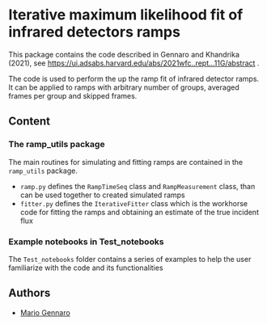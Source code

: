 # Iterative maximum likelihood fit of infrared detectors ramps

This package contains the code described in Gennaro and Khandrika (2021), see https://ui.adsabs.harvard.edu/abs/2021wfc..rept...11G/abstract .

The code is used to perform the up the ramp fit of infrared detector ramps.
It can be applied to ramps with arbitrary number of groups, averaged frames per group and skipped frames.

## Content

### The ramp_utils package
The main routines for simulating and fitting ramps are contained in the `ramp_utils` package.
 - `ramp.py` defines the `RampTimeSeq` class and `RampMeasurement` class, than can be used together to created simulated ramps
 - `fitter.py` defines the `IterativeFitter` class which is the workhorse code for fitting the ramps and obtaining an estimate of the true incident flux

### Example notebooks in Test_notebooks
The `Test_notebooks` folder contains a series of examples to help the user familiarize with the code and its functionalities


## Authors

 - [Mario Gennaro](https://github.com/mgennaro)
